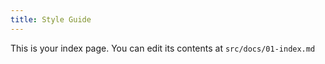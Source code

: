 ```yaml
---
title: Style Guide
---
```


This is your index page. You can edit its contents at `src/docs/01-index.md`
